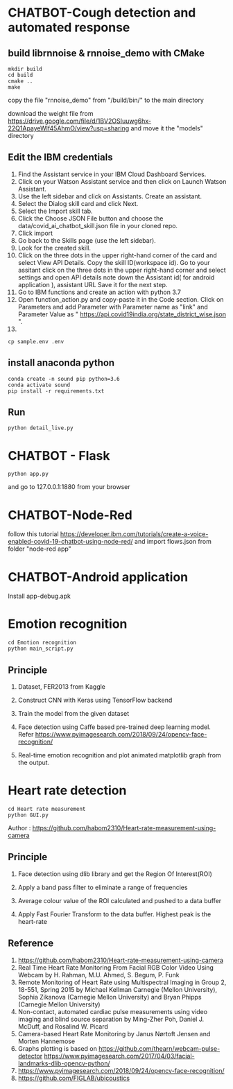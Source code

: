 # CHATBOT-Cough detection and automated response

## build librnnoise & rnnoise_demo with CMake

```
mkdir build
cd build
cmake ..
make
```

copy the file "rnnoise_demo" from "/build/bin/" to the main directory

download the weight file from https://drive.google.com/file/d/1BV2OSIuuwg6hx-22Q1ApayeWlf45AhmO/view?usp=sharing
and move it the "models" directory
## Edit the IBM credentials

1. Find the Assistant service in your IBM Cloud Dashboard Services.
2. Click on your Watson Assistant service and then click on Launch Watson Assistant.
3. Use the left sidebar and click on Assistants. Create an assistant.
4. Select the Dialog skill card and click Next.
5. Select the Import skill tab.
6. Click the Choose JSON File button and choose the data/covid_ai_chatbot_skill.json file in your cloned repo.
7. Click import
8. Go back to the Skills page (use the left sidebar).
9. Look for the created skill.
10. Click on the three dots in the upper right-hand corner of the card and select View API Details.
Copy the skill ID(workspace id). Go to your assitant click on the three dots in the upper right-hand corner and select settings and open API details note down the Assistant id( for android application ), assistant URL Save it for the next step.
11. Go to IBM functions and create an action with python 3.7 
12. Open function_action.py and copy-paste it in the Code section. Click on Parameters and add Parameter with Parameter name as "link" and Parameter Value as " https://api.covid19india.org/state_district_wise.json ".
13.
```
cp sample.env .env
```


## install anaconda python
```
conda create -n sound pip python=3.6
conda activate sound
pip install -r requirements.txt
```

## Run

```
python detail_live.py
```
# CHATBOT - Flask

```
python app.py
```
and go to 127.0.0.1:1880 from your browser

# CHATBOT-Node-Red

follow this tutorial https://developer.ibm.com/tutorials/create-a-voice-enabled-covid-19-chatbot-using-node-red/
and import flows.json from folder "node-red app"

# CHATBOT-Android application

Install app-debug.apk

# Emotion recognition
```
cd Emotion recognition
python main_script.py
```
## Principle
1. Dataset, FER2013 from Kaggle

2. Construct CNN with Keras using TensorFlow backend

3. Train the model from the given dataset

4. Face detection using Caffe based pre-trained deep learning model. Refer https://www.pyimagesearch.com/2018/09/24/opencv-face-recognition/

5. Real-time emotion recognition and plot animated matplotlib graph from the output.

# Heart rate detection

```
cd Heart rate measurement
python GUI.py
```
Author : https://github.com/habom2310/Heart-rate-measurement-using-camera

## Principle

1. Face detection using dlib library and get the Region Of Interest(ROI)

2. Apply a band pass filter to eliminate a range of frequencies

3. Average colour value of the ROI calculated and pushed to a data buffer

4. Apply Fast Fourier Transform to the data buffer. Highest peak is the heart-rate

## Reference
1. https://github.com/habom2310/Heart-rate-measurement-using-camera
2. Real Time Heart Rate Monitoring From Facial RGB Color Video Using Webcam by H. Rahman, M.U. Ahmed, S. Begum, P. Funk
3. Remote Monitoring of Heart Rate using Multispectral Imaging in Group 2, 18-551, Spring 2015 by Michael Kellman Carnegie (Mellon University), Sophia Zikanova (Carnegie Mellon University) and Bryan Phipps (Carnegie Mellon University)
4. Non-contact, automated cardiac pulse measurements using video imaging and blind source separation by Ming-Zher Poh, Daniel J. McDuff, and Rosalind W. Picard
5. Camera-based Heart Rate Monitoring by Janus Nørtoft Jensen and Morten Hannemose
6. Graphs plotting is based on https://github.com/thearn/webcam-pulse-detector
https://www.pyimagesearch.com/2017/04/03/facial-landmarks-dlib-opencv-python/
7. https://www.pyimagesearch.com/2018/09/24/opencv-face-recognition/
8. https://github.com/FIGLAB/ubicoustics



